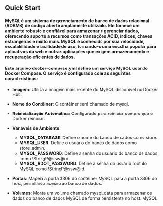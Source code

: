 ## Quick Start

#### MySQL é um sistema de gerenciamento de banco de dados relacional (RDBMS) de código aberto amplamente utilizado. Ele fornece um ambiente robusto e confiável para armazenar e gerenciar dados, oferecendo suporte a recursos como transações ACID, índices, chaves estrangeiras e muito mais. MySQL é conhecido por sua velocidade, escalabilidade e facilidade de uso, tornando-o uma escolha popular para aplicativos da web e outras aplicações que exigem armazenamento e recuperação eficientes de dados.

#### Este arquivo docker-compose.yml define um serviço MySQL usando Docker Compose. O serviço é configurado com as seguintes características:


- **Imagem**: Utiliza a imagem mais recente do MySQL disponível no Docker Hub.

- **Nome do Contêiner**: O contêiner será chamado de mysql.
- **Reinicialização Automática**: Configurado para reiniciar sempre que o Docker reiniciar.
- **Variáveis de Ambiente**:
  - **MYSQL_DATABASE**: Define o nome do banco de dados como store.
  - **MYSQL_USER**: Define o usuário do banco de dados como store_admin.
  - **MYSQL_PASSWORD**: Define a senha do usuário do banco de dados como !StringP@ssw@rd.
  - **MYSQL_ROOT_PASSWORD**: Define a senha do usuário root do MySQL como !StringP@ssw@rd.

- **Portas**: Mapeia a porta 3306 do contêiner MySQL para a porta 3306 do host, permitindo acesso ao banco de dados.

- **Volumes**: Monta um volume chamado mysql_data para armazenar os dados do banco de dados MySQL de forma persistente no host.
MySQL

